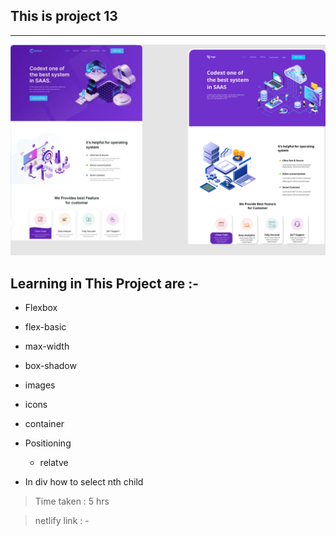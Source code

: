 ## This is project 13
___


![project_7](./SAAS%20landing%20page.png)

## Learning in This Project are :- 
- Flexbox
- flex-basic
- max-width
- box-shadow
- images
- icons
- container
- Positioning
    - relatve



- In div how to select nth child

> Time taken : 5 hrs 

> netlify link : - 